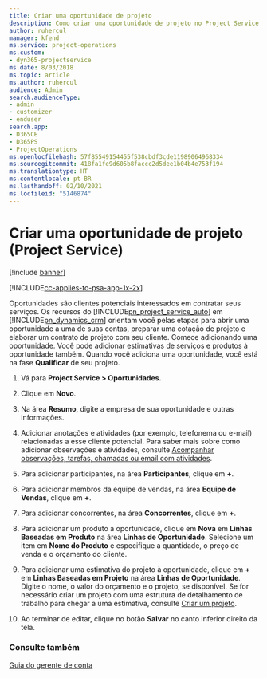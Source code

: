 ```yaml
---
title: Criar uma oportunidade de projeto
description: Como criar uma oportunidade de projeto no Project Service
author: ruhercul
manager: kfend
ms.service: project-operations
ms.custom:
- dyn365-projectservice
ms.date: 8/03/2018
ms.topic: article
ms.author: ruhercul
audience: Admin
search.audienceType:
- admin
- customizer
- enduser
search.app:
- D365CE
- D365PS
- ProjectOperations
ms.openlocfilehash: 57f85549154455f538cbdf3cde11989064968334
ms.sourcegitcommit: 418fa1fe9d605b8faccc2d5dee1b04b4e753f194
ms.translationtype: HT
ms.contentlocale: pt-BR
ms.lasthandoff: 02/10/2021
ms.locfileid: "5146874"
---
```

# <a name="create-a-project-opportunity-project-service"></a>Criar uma oportunidade de projeto (Project Service)

[!include [banner](../includes/psa-now-project-operations.md)]

[!INCLUDE[cc-applies-to-psa-app-1x-2x](../includes/cc-applies-to-psa-app-1x-2x.md)]

Oportunidades são clientes potenciais interessados em contratar seus serviços. Os recursos do [!INCLUDE[pn_project_service_auto](../includes/pn-project-service-auto.md)] em [!INCLUDE[pn_dynamics_crm](../includes/pn-dynamics-crm.md)] orientam você pelas etapas para abrir uma oportunidade a uma de suas contas, preparar uma cotação de projeto e elaborar um contrato de projeto com seu cliente. Comece adicionando uma oportunidade. Você pode adicionar estimativas de serviços e produtos à oportunidade também. Quando você adiciona uma oportunidade, você está na fase **Qualificar** de seu projeto.  
  
1.  Vá para **Project Service > Oportunidades.**  
  
2.  Clique em **Novo**.  
  
3.  Na área **Resumo**, digite a empresa de sua oportunidade e outras informações.  
  
4.  Adicionar anotações e atividades (por exemplo, telefonema ou e-mail) relacionadas a esse cliente potencial. Para saber mais sobre como adicionar observações e atividades, consulte [Acompanhar observações, tarefas, chamadas ou email com atividades](https://docs.microsoft.com/dynamics365/customerengagement/on-premises/basics/work-with-activities).  
  
5.  Para adicionar participantes, na área **Participantes**, clique em **+**.  
  
6.  Para adicionar membros da equipe de vendas, na área **Equipe de Vendas**, clique em **+**.  
  
7.  Para adicionar concorrentes, na área **Concorrentes**, clique em **+**.  
  
8.  Para adicionar um produto à oportunidade, clique em **Nova** em **Linhas Baseadas em Produto** na área **Linhas de Oportunidade**. Selecione um item em **Nome do Produto** e especifique a quantidade, o preço de venda e o orçamento do cliente.  
  
9. Para adicionar uma estimativa do projeto à oportunidade, clique em **+** em **Linhas Baseadas em Projeto** na área **Linhas de Oportunidade**. Digite o nome, o valor do orçamento e o projeto, se disponível. Se for necessário criar um projeto com uma estrutura de detalhamento de trabalho para chegar a uma estimativa, consulte [Criar um projeto](../psa/create-project.md).  
  
10. Ao terminar de editar, clique no botão **Salvar** no canto inferior direito da tela.  
  
### <a name="see-also"></a>Consulte também  
 [Guia do gerente de conta](../psa/account-manager-guide.md)
